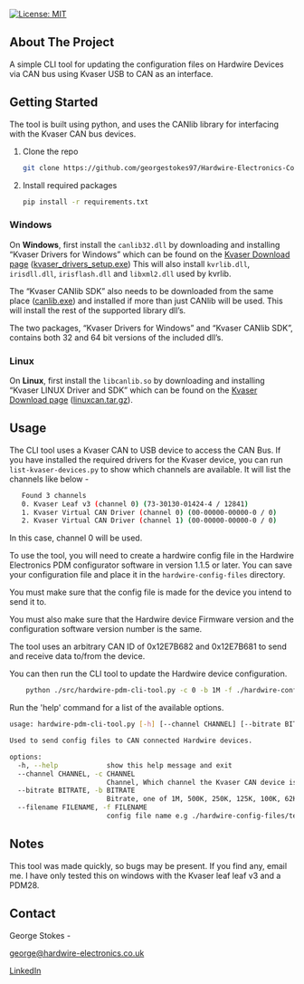 
<!-- LICENSING -->
[![License: MIT](https://img.shields.io/badge/License-MIT-yellow.svg)](https://opensource.org/licenses/MIT)


<!-- ABOUT THIS PROJECT -->
## About The Project
A simple CLI tool for updating the configuration files on Hardwire Devices via CAN bus using Kvaser USB to CAN as an interface.

<!-- GETTING STARTED -->
## Getting Started
The tool is built using python, and uses the CANlib library for interfacing with the Kvaser CAN bus devices. 

1. Clone the repo
   ```sh
   git clone https://github.com/georgestokes97/Hardwire-Electronics-Config-Update-Tool.git
   ```
2. Install required packages
    ```sh
    pip install -r requirements.txt
    ```
### Windows
<p>On <strong>Windows</strong>, first install the <code class="docutils literal notranslate"><span class="pre">canlib32.dll</span></code> by downloading and installing “Kvaser Drivers for Windows” which can be found on the <a class="reference external" href="https://kvaser.com/single-download/?download_id=47105">Kvaser Download page</a> (<a class="reference external" href="https://www.kvaser.com/downloads-kvaser/?utm_source=software&amp;utm_ean=7330130980013&amp;utm_status=latest">kvaser_drivers_setup.exe</a>) This will also install <code class="docutils literal notranslate"><span class="pre">kvrlib.dll</span></code>, <code class="docutils literal notranslate"><span class="pre">irisdll.dll</span></code>, <code class="docutils literal notranslate"><span class="pre">irisflash.dll</span></code> and <code class="docutils literal notranslate"><span class="pre">libxml2.dll</span></code> used by kvrlib.</p>
<p>The “Kvaser CANlib SDK” also needs to be downloaded from the same place (<a class="reference external" href="https://kvaser.com/single-download/">canlib.exe</a>) and installed if more than just CANlib will be used. This will install the rest of the supported library dll’s.</p>
<p>The two packages, “Kvaser Drivers for Windows” and “Kvaser CANlib SDK”, contains both 32 and 64 bit versions of the included dll’s.</p>

### Linux
<p>On <strong>Linux</strong>, first install the <code class="docutils literal notranslate"><span class="pre">libcanlib.so</span></code> by downloading and installing “Kvaser LINUX Driver and SDK” which can be found on the <a class="reference external" href="https://kvaser.com/single-download/?download_id=47147">Kvaser Download page</a> (<a class="reference external" href="https://www.kvaser.com/downloads-kvaser/?utm_source=software&amp;utm_ean=7330130980754&amp;utm_status=latest">linuxcan.tar.gz</a>).</p>

<!-- USAGE -->
## Usage
The CLI tool uses a Kvaser CAN to USB device to access the CAN Bus. If you have installed the required drivers for the Kvaser device, you can run `list-kvaser-devices.py` to show which channels are available. It will list the channels like below -
 ```sh
    Found 3 channels         
    0. Kvaser Leaf v3 (channel 0) (73-30130-01424-4 / 12841)
    1. Kvaser Virtual CAN Driver (channel 0) (00-00000-00000-0 / 0)
    2. Kvaser Virtual CAN Driver (channel 1) (00-00000-00000-0 / 0)
```
In this case, channel 0 will be used. 

To use the tool, you will need to create a hardwire config file in the Hardwire Electronics PDM configurator software in version 1.1.5 or later. You can save your configuration file and place it in the `hardwire-config-files` directory. 

You must make sure that the config file is made for the device you intend to send it to. 

You must also make sure that the Hardwire device Firmware version and the configuration software version number is the same. 

The tool uses an arbitrary CAN ID of 0x12E7B682 and 0x12E7B681 to send and receive data to/from the device. 

You can then run the CLI tool to update the Hardwire device configuration.

```sh
    python ./src/hardwire-pdm-cli-tool.py -c 0 -b 1M -f ./hardwire-config-files/test-config.HWPDM
```
Run the 'help' command for a list of the available options. 

```sh
usage: hardwire-pdm-cli-tool.py [-h] [--channel CHANNEL] [--bitrate BITRATE] [--filename FILENAME]

Used to send config files to CAN connected Hardwire devices.

options:
  -h, --help            show this help message and exit
  --channel CHANNEL, -c CHANNEL
                        Channel, Which channel the Kvaser CAN device is on
  --bitrate BITRATE, -b BITRATE
                        Bitrate, one of 1M, 500K, 250K, 125K, 100K, 62K, 50K, 83K, 10K
  --filename FILENAME, -f FILENAME
                        config file name e.g ./hardwire-config-files/testp-config.HWPDM
```

## Notes

This tool was made quickly, so bugs may be present. If you find any, email me.
I have only tested this on windows with the Kvaser leaf leaf v3 and a PDM28. 

## Contact
George Stokes - 

george@hardwire-electronics.co.uk

[LinkedIn](www.linkedin.com/in/george-stokes-ba9b38116)